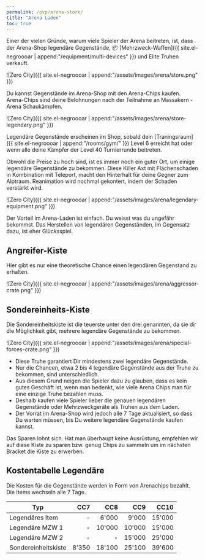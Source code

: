 ```yaml
---
permalink: /pvp/arena-store/
title: "Arena Laden"
toc: true
---
```


Einer der vielen Gründe, warum viele Spieler der Arena beitreten, ist, dass der Arena-Shop legendäre Gegenstände, :package: [Mehrzweck-Waffen]({{ site.el-negroooar | append:"/equipment/multi-devices" }}) und Elite Truhen verkauft.

![Zero City]({{ site.el-negroooar | append:"/assets/images/arena/store.png" }})

Du kannst Gegenstände im Arena-Shop mit den Arena-Chips kaufen. Arena-Chips sind deine Belohnungen nach der Teilnahme an Massakern - Arena Schaukämpfen.

![Zero City]({{ site.el-negroooar | append:"/assets/images/arena/store-legendary.png" }})

Legendäre Gegenstände erscheinen im Shop, sobald dein [Traningsraum]({{ site.el-negroooar | append:"/rooms/gym/" }}) Level 6 erreicht hat oder wenn alle deine Kämpfer der Level 40 Turnierrunde beitreten.

Obwohl die Preise zu hoch sind, ist es immer noch ein guter Ort, um einige legendäre Gegenstände zu bekommen. Diese Killer Axt mit Flächenschaden in Kombination mit Teleport, macht den Hinterhalt für deine Gegner zum Alptraum. Reanimation wird nochmal gekontert, indem der Schaden verstärkt wird.

![Zero City]({{ site.el-negroooar | append:"/assets/images/arena/legendary-equipment.png" }})

Der Vorteil im Arena-Laden ist einfach. Du weisst was du ungefähr bekommst. Das Herstellen von legendären Gegenständen, im Gegensatz dazu, ist eher Glücksspiel.

## Angreifer-Kiste

Hier gibt es nur eine theoretische Chance einen legendären Gegenstand zu erhalten.

![Zero City]({{ site.el-negroooar | append:"/assets/images/arena/aggressor-crate.png" }})

## Sondereinheits-Kiste

Die Sondereinheitskiste ist die teuerste unter den drei genannten, da sie dir die Möglichkeit gibt, mehrere legendäre Gegenstände zu bekommen.

![Zero City]({{ site.el-negroooar | append:"/assets/images/arena/special-forces-crate.png" }})

- Diese Truhe garantiert Dir mindestens zwei legendäre Gegenstände.
- Nur die Chancen, etwa 2 bis 4 legendäre Gegenstände aus der Truhe zu bekommen, sind unterschiedlich.
- Aus diesem Grund neigen die Spieler dazu zu glauben, dass es kein gutes Geschäft ist, wenn man bedenkt, wie viele Arena Chips man für eine einzige Truhe bezahlen muss.
- Deshalb kaufen viele Spieler lieber die genauen legendären Gegenstände oder Mehrzweckgeräte als Truhen aus dem Laden.
- Der Vorrat im Arena-Shop wird jedoch alle 7 Tage aktualisiert, so dass Du warten müssen, bis Du weitere legendäre Gegenstände kaufen kannst.

Das Sparen lohnt sich. Hat man überhaupt keine Ausrüstung, empfehlen wir auf diese Kiste zu sparen bzw. genug Chips zu sammeln um im nächsten Bracket die Kiste zu erwerben.

## Kostentabelle Legendäre

Die Kosten für die Gegenstände werden in Form von Arenachips bezahlt. Die Items wechseln alle 7 Tage.

| Typ | CC7 | CC8 | CC9 | CC10 |
|-----|----:|----:|----:|-----:|
|Legendäres Item		|	   -|  6'000|  9'000| 15'000|
|Legendäre MZW 1		|	   -| 10'000| 10'000| 15'000|
|Legendäre MZW 2		|	   -|	   -| 15'000| 25'000|
|Sondereinheitskiste	|  8'350| 18'100| 25'100| 39'600|

